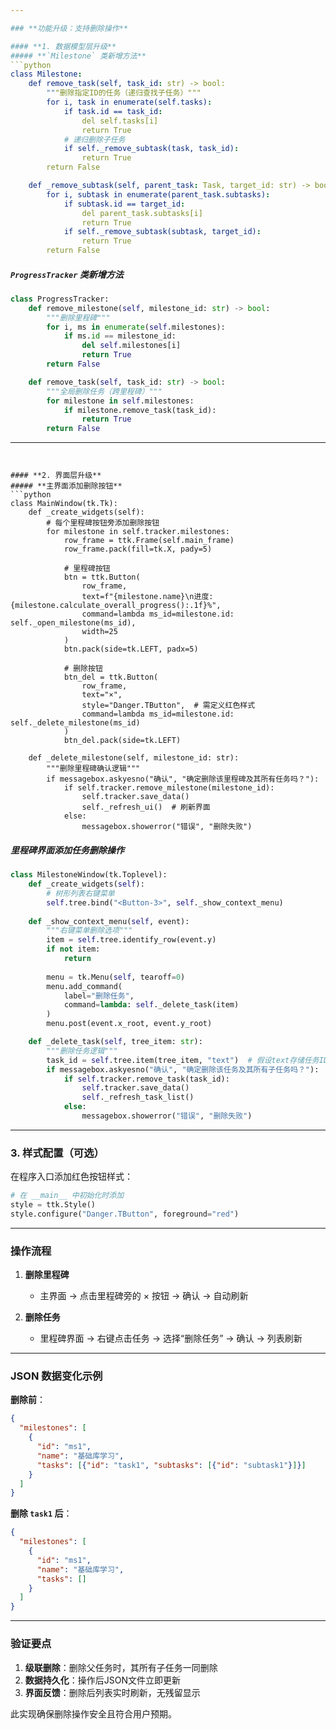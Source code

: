 ```yaml
---

### **功能升级：支持删除操作**

#### **1. 数据模型层升级**
##### **`Milestone` 类新增方法**
```python
class Milestone:
    def remove_task(self, task_id: str) -> bool:
        """删除指定ID的任务（递归查找子任务）"""
        for i, task in enumerate(self.tasks):
            if task.id == task_id:
                del self.tasks[i]
                return True
            # 递归删除子任务
            if self._remove_subtask(task, task_id):
                return True
        return False

    def _remove_subtask(self, parent_task: Task, target_id: str) -> bool:
        for i, subtask in enumerate(parent_task.subtasks):
            if subtask.id == target_id:
                del parent_task.subtasks[i]
                return True
            if self._remove_subtask(subtask, target_id):
                return True
        return False
```

##### **`ProgressTracker` 类新增方法**
```python
class ProgressTracker:
    def remove_milestone(self, milestone_id: str) -> bool:
        """删除里程碑"""
        for i, ms in enumerate(self.milestones):
            if ms.id == milestone_id:
                del self.milestones[i]
                return True
        return False

    def remove_task(self, task_id: str) -> bool:
        """全局删除任务（跨里程碑）"""
        for milestone in self.milestones:
            if milestone.remove_task(task_id):
                return True
        return False
```

---
```


#### **2. 界面层升级**
##### **主界面添加删除按钮**
```python
class MainWindow(tk.Tk):
    def _create_widgets(self):
        # 每个里程碑按钮旁添加删除按钮
        for milestone in self.tracker.milestones:
            row_frame = ttk.Frame(self.main_frame)
            row_frame.pack(fill=tk.X, pady=5)
            
            # 里程碑按钮
            btn = ttk.Button(
                row_frame, 
                text=f"{milestone.name}\n进度: {milestone.calculate_overall_progress():.1f}%",
                command=lambda ms_id=milestone.id: self._open_milestone(ms_id),
                width=25
            )
            btn.pack(side=tk.LEFT, padx=5)
            
            # 删除按钮
            btn_del = ttk.Button(
                row_frame,
                text="×",
                style="Danger.TButton",  # 需定义红色样式
                command=lambda ms_id=milestone.id: self._delete_milestone(ms_id)
            )
            btn_del.pack(side=tk.LEFT)

    def _delete_milestone(self, milestone_id: str):
        """删除里程碑确认逻辑"""
        if messagebox.askyesno("确认", "确定删除该里程碑及其所有任务吗？"):
            if self.tracker.remove_milestone(milestone_id):
                self.tracker.save_data()
                self._refresh_ui()  # 刷新界面
            else:
                messagebox.showerror("错误", "删除失败")
```

##### **里程碑界面添加任务删除操作**
```python
class MilestoneWindow(tk.Toplevel):
    def _create_widgets(self):
        # 树形列表右键菜单
        self.tree.bind("<Button-3>", self._show_context_menu)
        
    def _show_context_menu(self, event):
        """右键菜单删除选项"""
        item = self.tree.identify_row(event.y)
        if not item:
            return
        
        menu = tk.Menu(self, tearoff=0)
        menu.add_command(
            label="删除任务", 
            command=lambda: self._delete_task(item)
        )
        menu.post(event.x_root, event.y_root)

    def _delete_task(self, tree_item: str):
        """删除任务逻辑"""
        task_id = self.tree.item(tree_item, "text")  # 假设text存储任务ID
        if messagebox.askyesno("确认", "确定删除该任务及其所有子任务吗？"):
            if self.tracker.remove_task(task_id):
                self.tracker.save_data()
                self._refresh_task_list()
            else:
                messagebox.showerror("错误", "删除失败")
```

---

### **3. 样式配置（可选）**
在程序入口添加红色按钮样式：
```python
# 在 __main__ 中初始化时添加
style = ttk.Style()
style.configure("Danger.TButton", foreground="red")
```

---

### **操作流程**
1. **删除里程碑**  
   - 主界面 → 点击里程碑旁的 × 按钮 → 确认 → 自动刷新  

2. **删除任务**  
   - 里程碑界面 → 右键点击任务 → 选择“删除任务” → 确认 → 列表刷新  

---

### **JSON 数据变化示例**
**删除前**：
```json
{
  "milestones": [
    {
      "id": "ms1",
      "name": "基础库学习",
      "tasks": [{"id": "task1", "subtasks": [{"id": "subtask1"}]}]
    }
  ]
}
```

**删除 `task1` 后**：
```json
{
  "milestones": [
    {
      "id": "ms1",
      "name": "基础库学习",
      "tasks": []
    }
  ]
}
```

---

### **验证要点**
1. **级联删除**：删除父任务时，其所有子任务一同删除  
2. **数据持久化**：操作后JSON文件立即更新  
3. **界面反馈**：删除后列表实时刷新，无残留显示  

此实现确保删除操作安全且符合用户预期。